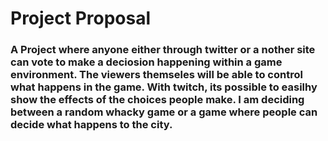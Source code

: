 # Project Proposal

###  A Project where anyone either through twitter or a nother site can vote to make a deciosion happening within a game environment. The viewers themseles will be able to control what happens in the game. With twitch, its possible to easilhy show the effects of the choices people make. I am deciding between a random whacky  game or a game where people can decide what happens to the city.